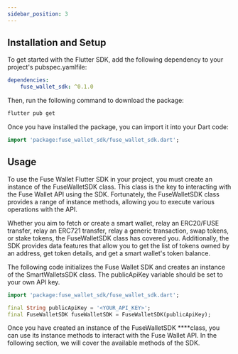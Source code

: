 ```yaml
---
sidebar_position: 3
---
```


## Installation and Setup

To get started with the Flutter SDK, add the following dependency to your project's pubspec.yamlfile:

```yml
dependencies:
	fuse_wallet_sdk: ^0.1.0
```

Then, run the following command to download the package:

```sh
flutter pub get
```

Once you have installed the package, you can import it into your Dart code:

```dart
import 'package:fuse_wallet_sdk/fuse_wallet_sdk.dart';
```

## Usage

To use the Fuse Wallet Flutter SDK in your project, you must create an instance of the FuseWalletSDK class. This class is the key to interacting with the Fuse Wallet API using the SDK. Fortunately, the FuseWalletSDK class provides a range of instance methods, allowing you to execute various operations with the API.

Whether you aim to fetch or create a smart wallet, relay an ERC20/FUSE transfer, relay an ERC721 transfer, relay a generic transaction, swap tokens, or stake tokens, the FuseWalletSDK class has covered you. Additionally, the SDK provides data features that allow you to get the list of tokens owned by an address, get token details, and get a smart wallet's token balance.

The following code initializes the Fuse Wallet SDK and creates an instance of the SmartWalletsSDK class. The publicApiKey variable should be set to your own API key.

```dart
import 'package:fuse_wallet_sdk/fuse_wallet_sdk.dart';

final String publicApiKey = '<YOUR_API_KEY>';
final FuseWalletSDK fuseWalletSDK = FuseWalletSDK(publicApiKey);
```

Once you have created an instance of the FuseWalletSDK \*\*\*\*class, you can use its instance methods to interact with the Fuse Wallet API. In the following section, we will cover the available methods of the SDK.
